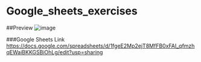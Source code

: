 # Google_sheets_exercises

##Preview
![image](https://github.com/AhmetYazgan/Google_sheets_exercises/assets/130467590/70ca3878-ca96-4a05-b84e-0ba5bf996e3c)


###Google Sheets Link
https://docs.google.com/spreadsheets/d/1fgeE2Mp2ejT8MfFB0xFAI_qfmzhqEWaiBKKGSBiOhLg/edit?usp=sharing
